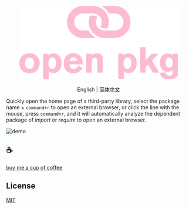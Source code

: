 <p align="center">
<img height="200" src="./assets/kv.png" alt="to unocss">
</p>
<p align="center"> English | <a href="./README_zh.md">简体中文</a></p>

Quickly open the home page of a third-party library, select the package name + `command+r` to open an external browser, or click the line with the mouse, press `command+r`, and it will automatically analyze the dependent package of *import* or *require* to open an external browser.

![demo](assets/demo.gif)

## :coffee:

[buy me a cup of coffee](https://github.com/Simon-He95/sponsor)

## License

[MIT](./license)
